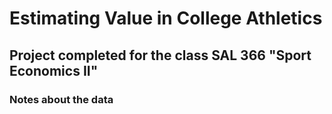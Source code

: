 # Estimating Value in College Athletics

## Project completed for the class SAL 366 "Sport Economics II"

### Notes about the data
